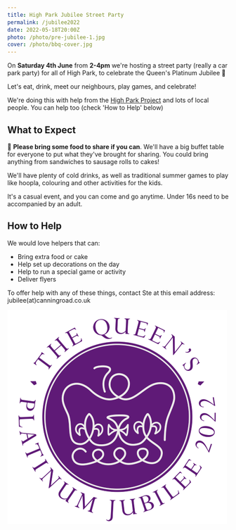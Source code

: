 ```yaml
---
title: High Park Jubilee Street Party
permalink: /jubilee2022
date: 2022-05-18T20:00Z
photo: /photo/pre-jubilee-1.jpg
cover: /photo/bbq-cover.jpg
---
```


On **Saturday 4th June** from **2-4pm** we're hosting a street party (really a car park party) for all of High Park, to celebrate the Queen's Platinum Jubilee 👑

Let's eat, drink, meet our neighbours, play games, and celebrate!

We're doing this with help from the [High Park Project][hpp] and lots of local people. You can help too (check 'How to Help' below)

[hpp]: https://www.brighterliving.org.uk/portfolio/high-park/

## What to Expect

🥪 **Please bring some food to share if you can**. We'll have a big buffet table for everyone to put what they've brought for sharing. You could bring anything from sandwiches to sausage rolls to cakes!

We'll have plenty of cold drinks, as well as traditional summer games to play like hoopla, colouring and other activities for the kids.
 
It's a casual event, and you can come and go anytime. Under 16s need to be accompanied by an adult.

## How to Help

We would love helpers that can:

 + Bring extra food or cake
 + Help set up decorations on the day
 + Help to run a special game or activity
 + Deliver flyers
 
To offer help with any of these things, contact Ste at this email address: jubilee(at)canningroad.co.uk

![Platinum Jubilee Logo](/photo/jubilee-purple.png)